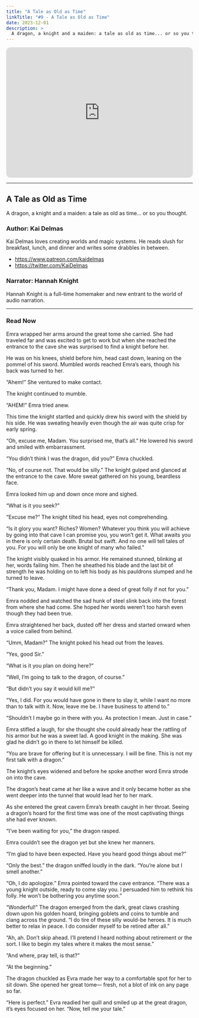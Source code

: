 ```yaml
---
title: "A Tale as Old as Time"
linkTitle: "#9 - A Tale as Old as Time"
date: 2023-12-01
description: > 
  A dragon, a knight and a maiden: a tale as old as time... or so you thought.
---
```


<iframe style="border-radius:12px" src="https://open.spotify.com/embed/episode/5qMO7OjDzthnJCyGkqNvNJ?utm_source=generator" width="100%" height="352" frameBorder="0" allowfullscreen="" allow="autoplay; clipboard-write; encrypted-media; fullscreen; picture-in-picture" loading="lazy"></iframe>

---

## A Tale as Old as Time

A dragon, a knight and a maiden: a tale as old as time... or so you thought.

### Author: Kai Delmas

Kai Delmas loves creating worlds and magic systems. He reads slush for breakfast, lunch, and dinner and writes some drabbles in between.

- https://www.patreon.com/kaidelmas⁠
- ⁠https://twitter.com/KaiDelmas

### Narrator: Hannah Knight

Hannah Knight is a full-time homemaker and new entrant to the world of audio narration.

----

### Read Now

Emra wrapped her arms around the great tome she carried. She had traveled far and was excited to get to work but when she reached the entrance to the cave she was surprised to find a knight before her.

He was on his knees, shield before him, head cast down, leaning on the pommel of his sword. Mumbled words reached Emra’s ears, though his back was turned to her.

“Ahem!” She ventured to make contact.

The knight continued to mumble.

“AHEM!” Emra tried anew.

This time the knight startled and quickly drew his sword with the shield by his side. He was sweating heavily even though the air was quite crisp for early spring.

“Oh, excuse me, Madam. You surprised me, that’s all.” He lowered his sword and smiled with embarrassment.

“You didn’t think I was the dragon, did you?” Emra chuckled.

“No, of course not. That would be silly.” The knight gulped and glanced at the entrance to the cave. More sweat gathered on his young, beardless face.

Emra looked him up and down once more and sighed.

“What is it you seek?”

“Excuse me?” The knight tilted his head, eyes not comprehending.

“Is it glory you want? Riches? Women? Whatever you think you will achieve by going into that cave I can promise you, you won’t get it. What awaits you in there is only certain death. Brutal but swift. And no one will tell tales of you. For you will only be one knight of many who failed.”

The knight visibly quaked in his armor. He remained stunned, blinking at her, words failing him. Then he sheathed his blade and the last bit of strength he was holding on to left his body as his pauldrons slumped and he turned to leave.

“Thank you, Madam. I might have done a deed of great folly if not for you.”

Emra nodded and watched the sad hunk of steel slink back into the forest from where she had come. She hoped her words weren’t too harsh even though they had been true.

Emra straightened her back, dusted off her dress and started onward when a voice called from behind.

“Umm, Madam?” The knight poked his head out from the leaves.

“Yes, good Sir.”

“What is it you plan on doing here?”

“Well, I’m going to talk to the dragon, of course.”

“But didn’t you say it would kill me?”

“Yes, I did. For you would have gone in there to slay it, while I want no more than to talk with it. Now, leave me be. I have business to attend to.”

“Shouldn’t I maybe go in there with you. As protection I mean. Just in case.”

Emra stifled a laugh, for she thought she could already hear the rattling of his armor but he was a sweet lad. A good knight in the making. She was glad he didn’t go in there to let himself be killed.

“You are brave for offering but it is unnecessary. I will be fine. This is not my first talk with a dragon.”

The knight’s eyes widened and before he spoke another word Emra strode on into the cave.

The dragon’s heat came at her like a wave and it only became hotter as she went deeper into the tunnel that would lead her to her mark.

As she entered the great cavern Emra’s breath caught in her throat. Seeing a dragon’s hoard for the first time was one of the most captivating things she had ever known.

“I’ve been waiting for you,” the dragon rasped.

Emra couldn’t see the dragon yet but she knew her manners.

“I’m glad to have been expected. Have you heard good things about me?”

“Only the best.” the dragon sniffed loudly in the dark. “You’re alone but I smell another.”

“Oh, I do apologize.” Emra pointed toward the cave entrance. “There was a young knight outside, ready to come slay you. I persuaded him to rethink his folly. He won’t be bothering you anytime soon.”

“Wonderful!” The dragon emerged from the dark, great claws crashing down upon his golden hoard, bringing goblets and coins to tumble and clang across the ground. “I do tire of these silly would-be heroes. It is much better to relax in peace. I do consider myself to be retired after all.”

“Ah, ah. Don’t skip ahead. I’ll pretend I heard nothing about retirement or the sort. I like to begin my tales where it makes the most sense.”

“And where, pray tell, is that?”

“At the beginning.”

The dragon chuckled as Evra made her way to a comfortable spot for her to sit down. She opened her great tome— fresh, not a blot of ink on any page so far.

“Here is perfect.” Evra readied her quill and smiled up at the great dragon, it’s eyes focused on her. “Now, tell me your tale.”

